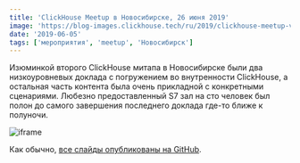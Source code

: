 ```yaml
---
title: 'ClickHouse Meetup в Новосибирске, 26 июня 2019'
image: 'https://blog-images.clickhouse.tech/ru/2019/clickhouse-meetup-v-novosibirske-26-iyunya-2019/main.jpg'
date: '2019-06-05'
tags: ['мероприятия', 'meetup', 'Новосибирск']
---
```


Изюминкой второго ClickHouse митапа в Новосибирске были два низкоуровневых доклада с погружением во внутренности ClickHouse, а остальная часть контента была очень прикладной с конкретными сценариями. Любезно предоставленный S7 зал на сто человек был полон до самого завершения последнего доклада где-то ближе к полуночи.

![iframe](https://www.youtube.com/embed/videoseries?list=PL0Z2YDlm0b3ionSVt-NYC9Vu_83xxhb4J)

Как обычно, [все слайды опубликованы на GitHub](https://presentations.clickhouse.com/meetup25).
